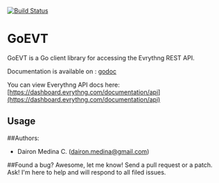 [![Build Status](https://travis-ci.org/codeadict/goevt.svg?branch=master)](https://travis-ci.org/codeadict/goevt)

# GoEVT

GoEVT is a Go client library for accessing the Evrythng REST API.

Documentation is available on : [godoc](http://godoc.org/github.com/codeadict/goevt)

You can view Everythng API docs here: [https://dashboard.evrythng.com/documentation/api](https://dashboard.evrythng.com/documentation/api)

## Usage

##Authors:

  * Dairon Medina C. (dairon.medina@gmail.com)

##Found a bug?
  Awesome, let me know! Send a pull request or a patch. Ask! I'm here to help and will respond to all filed issues.
